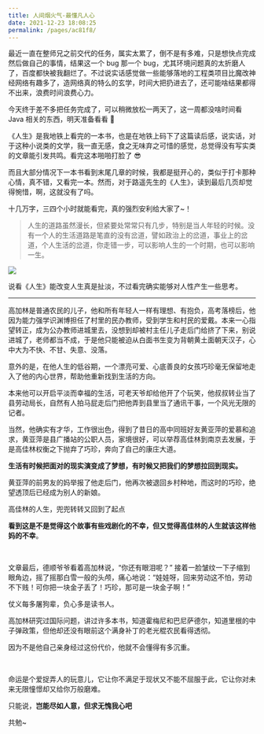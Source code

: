 ```yaml
---
title: 人间烟火气-最懂凡人心
date: 2021-12-23 18:08:25
permalink: /pages/ac81f8/
---
```

最近一直在整师兄之前交代的任务，属实太累了，倒不是有多难，只是想快点完成然后做自己的事情，结果这一个 bug 那一个 bug，尤其环境问题真的太折磨人了，百度都快被我翻烂了。不过说实话感觉做一些能够落地的工程类项目比魔改神经网络有趣多了，造网络真的特么的玄学，时间大把扔进去了，还可能啥结果都得不出来，浪费时间浪费心力。

今天终于差不多把任务完成了，可以稍微放松一两天了，这一周都没啥时间看 Java 相关的东西，明天准备看看 🤔

《人生》是我地铁上看完的一本书，也是在地铁上码下了这篇读后感，说实话，对于这种小说类的文学，我一直无感，食之无味弃之可惜的感觉，总觉得没有写实类的文章能引发共鸣。看完这本啪啪打脸了 😎

而且大部分情况下一本书看到末尾几章的时候，我都是挺开心的，类似于打卡那种心情，真不错，又看完一本。然而，对于路遥先生的《人生》，读到最后几页却觉得惋惜，啊，这就没有了吗。

十几万字，三四个小时就能看完，真的强烈安利给大家了~！

> 人生的道路虽然漫长，但紧要处常常只有几步，特别是当人年轻的时候。没有一个人的生活道路是笔直的没有岔道，譬如政治上的岔道，事业上的岔道，个人生活的岔道，你走错一步，可以影响人生的一个时期，也可以影响一生。

![](https://cs-wiki.oss-cn-shanghai.aliyuncs.com/img/20220330161910.png)

说看《人生》能改变人生真是扯淡，不过看完确实能够对人性产生一些思考。

---

高加林是普通农民的儿子，他和所有年轻人一样有理想、有抱负，高考落榜后，他因为能力强学识渊博担任了村里的民办教师，受到学生和村民的爱戴。本来一心指望转正，成为公办教师进城里去，没想到却被村主任儿子走后门给挤了下来，别说进城了，老师都当不成，于是他只能被迫从白面书生变为背朝黄土面朝天汉子，心中大为不快、不甘、失意、没落。

意外的是，在他人生的低谷期，一个漂亮可爱、心底善良的女孩巧珍毫无保留地走入了他的内心世界，帮助他重新找到生活的方向。

本来他可以开启平淡而幸福的生活，可老天爷却给他开了个玩笑，他叔叔转业当了县劳动局长，自然有人拍马屁走后门把他弄到县里当了通讯干事，一个风光无限的记者。

当然，他确实有才华，工作很出色，得到了昔日的高中同班好友黄亚萍的爱慕和追求，黄亚萍是县广播站的公职人员，家境很好，可以举荐高佳林到南京去发展，于是高佳林权衡之下抛弃了巧珍，奔向了自己的康庄大道。

**生活有时候把面对的现实演变成了梦想，有时候又把我们的梦想拉回到现实。**

黄亚萍的前男友的妈举报了他走后门，他再次被退回乡村种地，而这时的巧珍，绝望透顶后已经成为别人的新娘。

高佳林的人生，兜兜转转又回到了起点

**看到这是不是觉得这个故事有些戏剧化的不幸，但又觉得高佳林的人生就该这样他妈的不幸**。

<br>

文章最后，德顺爷爷看着高加林说，“你还有眼泪呢？” 接着一脸皱纹一下子缩到眼角边，摇了摇那白雪一般的头颅，痛心地说：“娃娃呀，回来劳动这不怕，劳动不下贱！可你把一块金子丢了！巧珍，那可是一块金子啊！”

仗义每多屠狗辈，负心多是读书人。

高加林研究过国际问题，讲过许多本书，知道霍梅尼和巴尼萨德尔，知道里根的中子弹政策，但他却还没有眼前这个满身补丁的老光棍农民看得透彻。

因为不是他自己亲身经过这份代价，他就不会懂得有多沉重。

<br>

命运是个爱捉弄人的玩意儿，它让你不满足于现状又不能不屈服于此，它让你对未来无限憧憬却又给你万般磨难。

只能说，**岂能尽如人意，但求无愧我心吧**

共勉~ 